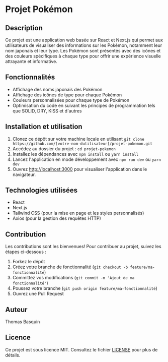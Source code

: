 # Projet Pokémon

## Description

Ce projet est une application web basée sur React et Next.js qui permet aux utilisateurs de visualiser des informations sur les Pokémon, notamment leur nom japonais et leur type. Les Pokémon sont présentés avec des icônes et des couleurs spécifiques à chaque type pour offrir une expérience visuelle attrayante et informative.

## Fonctionnalités

- Affichage des noms japonais des Pokémon
- Affichage des icônes de type pour chaque Pokémon
- Couleurs personnalisées pour chaque type de Pokémon
- Optimisation du code en suivant les principes de programmation tels que SOLID, DRY, KISS et d'autres

## Installation et utilisation

1. Clonez ce dépôt sur votre machine locale en utilisant `git clone https://github.com/[votre-nom-dutilisateur]/projet-pokemon.git`
2. Accédez au dossier du projet : `cd projet-pokemon`
3. Installez les dépendances avec `npm install` ou `yarn install`
4. Lancez l'application en mode développement avec `npm run dev` ou `yarn dev`
5. Ouvrez [http://localhost:3000](http://localhost:3000) pour visualiser l'application dans le navigateur.

## Technologies utilisées

- React
- Next.js
- Tailwind CSS (pour la mise en page et les styles personnalisés)
- Axios (pour la gestion des requêtes HTTP)

## Contribution

Les contributions sont les bienvenues! Pour contribuer au projet, suivez les étapes ci-dessous :

1. Forkez le dépôt
2. Créez votre branche de fonctionnalité (`git checkout -b feature/ma-fonctionnalité`)
3. Committez vos modifications (`git commit -m 'Ajout de ma fonctionnalité'`)
4. Poussez votre branche (`git push origin feature/ma-fonctionnalité`)
5. Ouvrez une Pull Request

## Auteur

Thomas Basquin

## Licence

Ce projet est sous licence MIT. Consultez le fichier [LICENSE](LICENSE) pour plus de détails.
